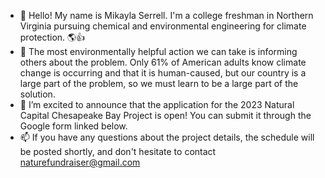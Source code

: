 - 👋 Hello! My name is Mikayla Serrell. I'm a college freshman in Northern Virginia pursuing chemical and environmental engineering for climate protection. 🌎👍
- 👀 The most environmentally helpful action we can take is informing others about the problem. Only 61% of American adults know climate change is occurring and that it is human-caused, but our country is a large part of the problem, so we must learn to be a large part of the solution.  
- 🌱 I’m excited to announce that the application for the 2023 Natural Capital Chesapeake Bay Project is open! You can submit it through the Google form linked below. 
- 📫 If you have any questions about the project details, the schedule will be posted shortly, and don't hesitate to contact naturefundraiser@gmail.com

<!---
MiBAYla/MiBAYla is a ✨ special ✨ repository because its `README.md` (this file) appears on your GitHub profile.
You can click the Preview link to take a look at your changes.
--->
